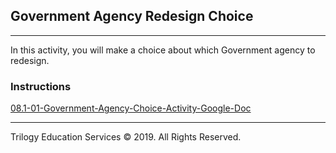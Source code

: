 ## Government Agency Redesign Choice

---

In this activity, you will make a choice about which Government agency to redesign.

### Instructions
[08.1-01-Government-Agency-Choice-Activity-Google-Doc](https://drive.google.com/open?id=1BrlYc55vKe2UdkyQe_qVuk7QFjXHo6LcRTerZ1FGcPo)

---

Trilogy Education Services © 2019. All Rights Reserved.
